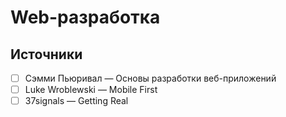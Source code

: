 # Web-разработка

## Источники
- [ ] Сэмми Пьюривал — Основы разработки веб-приложений
- [ ] Luke Wroblewski — Mobile First
- [ ] 37signals — Getting Real
